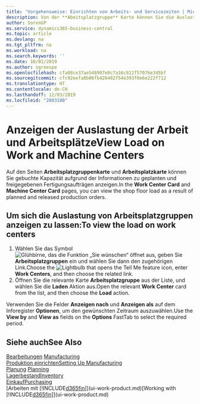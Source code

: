 ```yaml
---
title: 'Vorgehensweise: Einrichten von Arbeits- und Servicezeiten | Microsoft Docs'
description: Von der **Abeitsplatzgruppe** Karte können Sie die Auslastung der Arbeitsplatzgruppen aufgrund der freigegebenen Fertigungsaufträgen anzeigen.
author: SorenGP
ms.service: dynamics365-business-central
ms.topic: article
ms.devlang: na
ms.tgt_pltfrm: na
ms.workload: na
ms.search.keywords: ''
ms.date: 10/01/2019
ms.author: sgroespe
ms.openlocfilehash: cfa08ce37ae548997e0c7a16c812f57076e345bf
ms.sourcegitcommit: cfc92eefa8b06fb426482f54e393f0e6e222f712
ms.translationtype: HT
ms.contentlocale: de-CH
ms.lasthandoff: 12/03/2019
ms.locfileid: "2883180"
---
```

# <a name="view-load-on-work-and-machine-centers"></a><span data-ttu-id="6443c-103">Anzeigen der Auslastung der Arbeit und Arbeitsplätze</span><span class="sxs-lookup"><span data-stu-id="6443c-103">View Load on Work and Machine Centers</span></span>
<span data-ttu-id="6443c-104">Auf den Seiten **Arbeitsplatzgruppenkarte** und **Arbeitsplatzkarte** können Sie gebuchte Kapazität aufgrund der Informationen zu geplanten und freigegebenen Fertigungsaufträgen anzeigen.</span><span class="sxs-lookup"><span data-stu-id="6443c-104">In the **Work Center Card** and **Machine Center Card** pages, you can view the shop floor load as a result of planned and released production orders.</span></span>    

## <a name="to-view-the-load-on-work-centers"></a><span data-ttu-id="6443c-105">Um sich die Auslastung von Arbeitsplatzgruppen anzeigen zu lassen:</span><span class="sxs-lookup"><span data-stu-id="6443c-105">To view the load on work centers</span></span>  
1.  <span data-ttu-id="6443c-106">Wählen Sie das Symbol ![Glühbirne, das die Funktion „Sie wünschen“ öffnet](media/ui-search/search_small.png "Tell Me-Funktion") aus, geben Sie **Arbeitsplatzgruppen** ein und wählen Sie dann den zugehörigen Link.</span><span class="sxs-lookup"><span data-stu-id="6443c-106">Choose the ![Lightbulb that opens the Tell Me feature](media/ui-search/search_small.png "Tell me what you want to do") icon, enter **Work Centers**, and then choose the related link.</span></span>  
2.  <span data-ttu-id="6443c-107">Öffnen Sie die relevante Karte **Arbeitsplatzgruppe** aus der Liste, und wählen Sie die **Laden** Aktion aus.</span><span class="sxs-lookup"><span data-stu-id="6443c-107">Open the relevant **Work Center** card from the list, and then choose the **Load** action.</span></span>  

<span data-ttu-id="6443c-108">Verwenden Sie die Felder **Anzeigen nach** und **Anzeigen als** auf dem Inforegister **Optionen**, um den gewünschten Zeitraum auszuwählen.</span><span class="sxs-lookup"><span data-stu-id="6443c-108">Use the **View by** and **View as** fields on the **Options** FastTab to select the required period.</span></span>  

## <a name="see-also"></a><span data-ttu-id="6443c-109">Siehe auch</span><span class="sxs-lookup"><span data-stu-id="6443c-109">See Also</span></span>  
<span data-ttu-id="6443c-110">[Bearbeitungen](production-manage-manufacturing.md)  </span><span class="sxs-lookup"><span data-stu-id="6443c-110">[Manufacturing](production-manage-manufacturing.md)  </span></span>  
[<span data-ttu-id="6443c-111">Produktion einrichten</span><span class="sxs-lookup"><span data-stu-id="6443c-111">Setting Up Manufacturing</span></span>](production-configure-production-processes.md)  
<span data-ttu-id="6443c-112">[Planung](production-planning.md)    </span><span class="sxs-lookup"><span data-stu-id="6443c-112">[Planning](production-planning.md)    </span></span>  
[<span data-ttu-id="6443c-113">Lagerbestand</span><span class="sxs-lookup"><span data-stu-id="6443c-113">Inventory</span></span>](inventory-manage-inventory.md)  
[<span data-ttu-id="6443c-114">Einkauf</span><span class="sxs-lookup"><span data-stu-id="6443c-114">Purchasing</span></span>](purchasing-manage-purchasing.md)  
<span data-ttu-id="6443c-115">[Arbeiten mit [!INCLUDE[d365fin](includes/d365fin_md.md)]](ui-work-product.md)</span><span class="sxs-lookup"><span data-stu-id="6443c-115">[Working with [!INCLUDE[d365fin](includes/d365fin_md.md)]](ui-work-product.md)</span></span>

